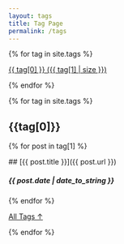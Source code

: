 ```yaml
---
layout: tags
title: Tag Page
permalink: /tags
---
```

<div markdown=1 class="tagsSection">


<div markdown=1 class="tagPageButtonsContainer">

{% for tag in site.tags %}
<div markdown=1 class="tagPageButton">

[{{ tag[0] }}&nbsp;({{ tag[1] | size }})](#{{tag[0]}})

</div>
{% endfor %}

</div>


{% for tag in site.tags %}

<div markdown=1 class="tagLinkTile">

## {{tag[0]}}

{% for post in tag[1] %}
<div markdown=1 class="tagLink">
<!-- <div class="tagImageContainer">
<img class="tagImage" alt="{{ post.title }}" src="{{post.image_url}}"/>
</div> -->
## [{{ post.title }}]({{ post.url }}) &nbsp; 

##### {{ post.date | date_to_string }}
</div>
{% endfor %}

[All Tags &#8593;](#)

</div>

{% endfor %}